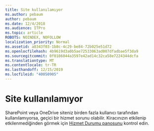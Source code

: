 ```yaml
---
title: Site kullanılamıyor
ms.author: pebaum
author: pebaum
ms.date: 12/4/2018
ms.audience: ITPro
ms.topic: article
ROBOTS: NOINDEX, NOFOLLOW
localization_priority: Normal
ms.assetid: a8343f03-1b8c-4c29-be84-72b025e51d72
ms.openlocfilehash: 4b9619d3a0b5ae72533063ad007dfadbae5f3da9
ms.sourcegitcommit: 0f0186044a3597e42ad14c32ca58e7224344dcfa
ms.translationtype: MT
ms.contentlocale: tr-TR
ms.lasthandoff: 12/15/2019
ms.locfileid: "40050905"
---
```

# <a name="site-is-not-available"></a>Site kullanılamıyor

SharePoint veya OneDrive siteniz birden fazla kullanıcı tarafından kullanılamıyorsa, geçici bir hizmet sorunu olabilir. Kiracınızın etkilenip etkilenmediğinden görmek için [Hizmet Durumu panosunu](https://admin.microsoft.com/AdminPortal/Home#/servicehealth) kontrol edin. 
  

